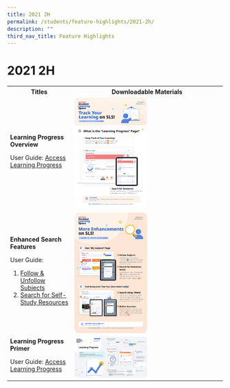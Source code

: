 ```yaml
---
title: 2021 2H
permalink: /students/feature-highlights/2021-2h/
description: ""
third_nav_title: Feature Highlights
---
```

<style>
  img {
    border-radius: 5%;
  }
</style>

<h1 id="r16-posters">2021 2H</h1>

<table>
  <tbody><tr>
    <th style="text-align: center;">Titles</th>
    <th style="text-align: center;">Downloadable Materials</th>
  </tr>
  <tr>
    <td style="text-align: left;">
      <strong>Learning Progress Overview</strong>
      <p>User Guide: <a target="_blank" href="/student-user-guide/track-progress/access-learning-progress/">Access Learning Progress</a></p>
    </td>
    <td>
      <a target="_blank" href="/files/Marcomms/Feature%20Highlights/R16%20(1%20of%202)%20Students_Learning%20Progress.pdf">
        <img style="width: 50%;" alt="Learning Progress Overview" src="/images/1Student/Marcomms/R16%20(1_2)%20Students_Learning%20Progress.png">
      </a>
    </td>
  </tr>
  <tr>
    <td style="text-align: left;">
      <strong>Enhanced Search Features</strong>
      <p>User Guide:</p>
      <ol>
        <li><a target="_blank" href="/student-user-guide/organise/follow-and-unfollow-subjects/">Follow &amp; Unfollow Subjects</a></li>
        <li><a target="_blank" href="/student-user-guide/discover/search-for-self-study-resources/">Search for Self-Study Resources</a></li>
      </ol>
    </td>
    <td>
      <a target="_blank" href="/files/Marcomms/Feature%20Highlights/R16%20(2%20of%202)%20Students_Enhanced%20Search%20Features.pdf">
			<img style="width: 50%;" alt="Enhanced Search Features" src="/images/1Student/Marcomms/R16%20(2_2)%20Students_Enhanced%20Search%20Features.png">
      </a>
    </td>
  </tr>
  <tr>
    <td style="text-align: left;">
      <strong>Learning Progress Primer</strong>
      <p>User Guide: <a target="_blank" href="/student-user-guide/track-progress/access-learning-progress/">Access Learning Progress</a></p>
    </td>
    <td>
      <a target="_blank" href="/files/Marcomms/Feature%20Highlights/R16%20Learning%20Progress%20Student%20(Student%20Primer).pdf">
        <img style="width: 50%;" alt="Learning Progress Primer" src="/images/1Student/Marcomms/R16%20Learning%20Progress%20Student%20(Student%20Primer).png">
      </a>
    </td>
  </tr>
</tbody></table>